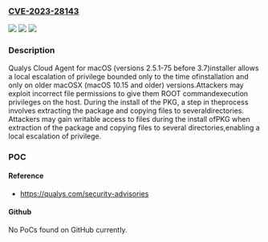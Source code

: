 ### [CVE-2023-28143](https://cve.mitre.org/cgi-bin/cvename.cgi?name=CVE-2023-28143)
![](https://img.shields.io/static/v1?label=Product&message=Cloud%20Agent&color=blue)
![](https://img.shields.io/static/v1?label=Version&message=2.5.1-75%3C%203.7%20&color=brighgreen)
![](https://img.shields.io/static/v1?label=Vulnerability&message=CWE-426%20Untrusted%20Search%20Path&color=brighgreen)

### Description

Qualys Cloud Agent for macOS (versions 2.5.1-75 before 3.7)installer allows a local escalation of privilege bounded only to the time ofinstallation and only on older macOSX (macOS 10.15 and older) versions.Attackers may exploit incorrect file permissions to give them ROOT commandexecution privileges on the host. During the install of the PKG, a step in theprocess involves extracting the package and copying files to severaldirectories. Attackers may gain writable access to files during the install ofPKG when extraction of the package and copying files to several directories,enabling a local escalation of privilege.

### POC

#### Reference
- https://qualys.com/security-advisories

#### Github
No PoCs found on GitHub currently.

